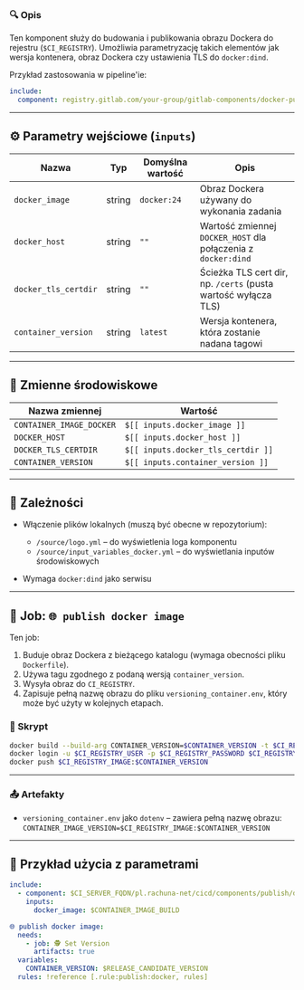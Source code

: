 ### 🔍 Opis

Ten komponent służy do budowania i publikowania obrazu Dockera do rejestru (`$CI_REGISTRY`). Umożliwia parametryzację takich elementów jak wersja kontenera, obraz Dockera czy ustawienia TLS do `docker:dind`.

Przykład zastosowania w pipeline'ie:

```yaml
include:
  component: registry.gitlab.com/your-group/gitlab-components/docker-publish
```

---
## ⚙️ Parametry wejściowe (`inputs`)

| Nazwa                | Typ    | Domyślna wartość | Opis                                                           |
| -------------------- | ------ | ---------------- | -------------------------------------------------------------- |
| `docker_image`       | string | `docker:24`      | Obraz Dockera używany do wykonania zadania                     |
| `docker_host`        | string | `""`             | Wartość zmiennej `DOCKER_HOST` dla połączenia z `docker:dind`  |
| `docker_tls_certdir` | string | `""`             | Ścieżka TLS cert dir, np. `/certs` (pusta wartość wyłącza TLS) |
| `container_version`  | string | `latest`         | Wersja kontenera, która zostanie nadana tagowi                 |

---
## 🧬 Zmienne środowiskowe

| Nazwa zmiennej           | Wartość                            |
| ------------------------ | ---------------------------------- |
| `CONTAINER_IMAGE_DOCKER` | `$[[ inputs.docker_image ]]`       |
| `DOCKER_HOST`            | `$[[ inputs.docker_host ]]`        |
| `DOCKER_TLS_CERTDIR`     | `$[[ inputs.docker_tls_certdir ]]` |
| `CONTAINER_VERSION`      | `$[[ inputs.container_version ]]`  |

---

## 🧱 Zależności

* Włączenie plików lokalnych (muszą być obecne w repozytorium):

  * `/source/logo.yml` – do wyświetlenia loga komponentu
  * `/source/input_variables_docker.yml` – do wyświetlania inputów środowiskowych
* Wymaga `docker:dind` jako serwisu

---
## 🚀 Job: `🌐 publish docker image`

Ten job:

1. Buduje obraz Dockera z bieżącego katalogu (wymaga obecności pliku `Dockerfile`).
2. Używa tagu zgodnego z podaną wersją `container_version`.
3. Wysyła obraz do `CI_REGISTRY`.
4. Zapisuje pełną nazwę obrazu do pliku `versioning_container.env`, który może być użyty w kolejnych etapach.

### 📜 Skrypt

```bash
docker build --build-arg CONTAINER_VERSION=$CONTAINER_VERSION -t $CI_REGISTRY_IMAGE:$CONTAINER_VERSION .
docker login -u $CI_REGISTRY_USER -p $CI_REGISTRY_PASSWORD $CI_REGISTRY
docker push $CI_REGISTRY_IMAGE:$CONTAINER_VERSION
```

---
### 📤 Artefakty

* `versioning_container.env` jako `dotenv` – zawiera pełną nazwę obrazu:
  `CONTAINER_IMAGE_VERSION=$CI_REGISTRY_IMAGE:$CONTAINER_VERSION`

---
## 🧪 Przykład użycia z parametrami

```yaml
include:
  - component: $CI_SERVER_FQDN/pl.rachuna-net/cicd/components/publish/docker@$COMPONENT_VERSION_PUBLISH
    inputs:
      docker_image: $CONTAINER_IMAGE_BUILD

🌐 publish docker image:
  needs:
    - job: 🕵 Set Version
      artifacts: true
  variables:
    CONTAINER_VERSION: $RELEASE_CANDIDATE_VERSION
  rules: !reference [.rule:publish:docker, rules]
```